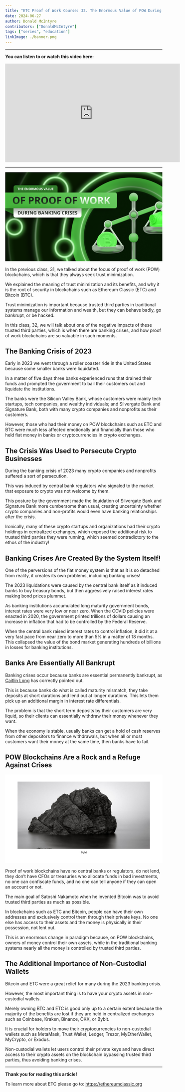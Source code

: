 ```yaml
---
title: "ETC Proof of Work Course: 32. The Enormous Value of POW During Banking Crises"
date: 2024-06-27
author: Donald McIntyre
contributors: ["DonaldMcIntyre"]
tags: ["series", "education"]
linkImage: ./banner.png
---
```


---
**You can listen to or watch this video here:**

<iframe width="560" height="315" src="https://www.youtube.com/embed/Hb-Pnh5BbGs" title="YouTube video player" frameborder="0" allow="accelerometer; autoplay; clipboard-write; encrypted-media; gyroscope; picture-in-picture; web-share" allowfullscreen></iframe>

---

![](./banner.png)

In the previous class, 31, we talked about the focus of proof of work (POW) blockchains, which is that they always seek trust minimization. 

We explained the meaning of trust minimization and its benefits, and why it is the root of security in blockchains such as Ethereum Classic (ETC) and Bitcoin (BTC).

Trust minimization is important because trusted third parties in traditional systems manage our information and wealth, but they can behave badly, go bankrupt, or be hacked.

In this class, 32, we will talk about one of the negative impacts of these trusted third parties, which is when there are banking crises, and how proof of work blockchains are so valuable in such moments.

## The Banking Crisis of 2023

Early in 2023 we went through a roller coaster ride in the United States because some smaller banks were liquidated.

In a matter of five days three banks experienced runs that drained their funds and prompted the government to bail their customers out and liquidate the institutions.

The banks were the Silicon Valley Bank, whose customers were mainly tech startups, tech companies, and wealthy individuals; and Silvergate Bank and Signature Bank, both with many crypto companies and nonprofits as their customers.

However, those who had their money on POW blockchains such as ETC and BTC were much less affected emotionally and financially than those who held fiat money in banks or cryptocurrencies in crypto exchanges.

## The Crisis Was Used to Persecute Crypto Businesses

During the banking crisis of 2023 many crypto companies and nonprofits suffered a sort of persecution.

This was induced by central bank regulators who signaled to the market that exposure to crypto was not welcome by them.

This posture by the government made the liquidation of Silvergate Bank and Signature Bank more cumbersome than usual, creating uncertainty whether crypto companies and non-profits would even have banking relationships after the crisis.

Ironically, many of these crypto startups and organizations had their crypto holdings in centralized exchanges, which exposed the additional risk to trusted third parties they were running, which seemed contradictory to the ethos of the industry!

## Banking Crises Are Created By the System Itself!

One of the perversions of the fiat money system is that as it is so detached from reality, it creates its own problems, including banking crises!

The 2023 liquidations were caused by the central bank itself as it induced banks to buy treasury bonds, but then aggressively raised interest rates making bond prices plummet.

As banking institutions accumulated long maturity government bonds, interest rates were very low or near zero. When the COVID policies were enacted in 2020, the government printed trillions of dollars causing an increase in inflation that had to be controlled by the Federal Reserve.

When the central bank raised interest rates to control inflation, it did it at a very fast pace from near zero to more than 5% in a matter of 18 months. This collapsed the value of the bond market generating hundreds of billions in losses for banking institutions.

## Banks Are Essentially All Bankrupt

Banking crises occur because banks are essential permanently bankrupt, as [Caitlin Long](https://x.com/CaitlinLong_) has correctly pointed out. 

This is because banks do what is called maturity mismatch, they take deposits at short durations and lend out at longer durations. This lets them pick up an additional margin in interest rate differentials.

The problem is that the short term deposits by their customers are very liquid, so their clients can essentially withdraw their money whenever they want.

When the economy is stable, usually banks can get a hold of cash reserves from other depositors to finance withdrawals, but when all or most customers want their money at the same time, then banks have to fail.

## POW Blockchains Are a Rock and a Refuge Against Crises

![](./1.png)

Proof of work blockchains have no central banks or regulators, do not lend, they don’t have CFOs or treasuries who allocate funds in bad investments, no one can confiscate funds, and no one can tell anyone if they can open an account or not.

The main goal of Satoshi Nakamoto when he invented Bitcoin was to avoid trusted third parties as much as possible.

In blockchains such as ETC and Bitcoin, people can have their own addresses and exclusively control them through their private keys. No one else has access to their assets and the money is physically in their possession, not lent out.

This is an enormous change in paradigm because, on POW blockchains, owners of money control their own assets, while in the traditional banking systems nearly all the money is controlled by trusted third parties.

## The Additional Importance of Non-Custodial Wallets

Bitcoin and ETC were a great relief for many during the 2023 banking crisis.

However, the most important thing is to have your crypto assets in non-custodial wallets.

Merely owning BTC and ETC is good only up to a certain extent because the majority of the benefits are lost if they are held in centralized exchanges such as Coinbase, Kraken, Binance, OKX, or Bybit.

It is crucial for holders to move their cryptocurrencies to non-custodial wallets such as MetaMask, Trust Wallet, Ledger, Trezor, MyEtherWallet, MyCrypto, or Exodus.

Non-custodial wallets let users control their private keys and have direct access to their crypto assets on the blockchain bypassing trusted third parties, thus avoiding banking crises.

---

**Thank you for reading this article!**

To learn more about ETC please go to: https://ethereumclassic.org
